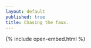 ```yaml
---
layout: default
published: true
title: Chasing the faux.
---
```

{% include open-embed.html %}

<div id="horizontal-waterfull"></div>
  
<div id="myModal" class="modal">
  <!--<span class="close">×</span>-->
  <img class="modal-content img-responsive-height center-block" id="modal-image" style="width: auto; max-width:150%"/>
  <div id="caption" style="font-weight: 600"></div>
</div>

<script>

function openModal(obj) {
    document.getElementById('myModal').style.display = 'block';
    var imgsrc = obj.getAttribute('src');
    var imgalt = obj.getAttribute('alt');
    var modal = document.getElementById('myModal');
    var modalImg = document.getElementById("modal-image");
    var captionText = document.getElementById("caption");
    modalImg.src = imgsrc;
    modalImg.alt =　imgalt;
    captionText.innerHTML = imgalt;
    modal.onclick = function(){
    modal.style.display = "none";
    }
}
</script>

<script src="./imageLayout.js"></script>
<script>
const images = [
{
  src: './image/1.jpg',
  alt: '国立新美術館｜東京',
  width: 667,
  height: 1000
}, 
{
  src: './image/2.jpg',
  alt: '美らSUNビーチ｜豊見城',
  width: 1462,
  height: 540
}, 
{
  src: './image/6.jpg',
  alt: '品川駅｜東京',
  width: 1462,
  height: 540
},  
{
  src: './image/3.jpg',
  alt: '品川シーズンテラス｜東京',
  width: 1000,
  height: 656  
},
{
  src: './image/4.jpg',
  alt: '高輪橋架道橋下区道｜東京',
  width: 667,
  height: 1000
},   
{
  src: './image/5.jpg',
  alt: '首都圏外郭放水路｜春日部',
  width: 1463,
  height: 540
},  
{
  src: './image/2019-11-04-013038.jpg',
  alt: '六本木ヒルズ｜東京',
  width: 480,
  height: 270
},
{
  src: './image/2019-11-04-033403.jpg',
  alt: '六本木ヒルズ｜東京',
  width: 480,
  height: 270
},
{
  src: './image/2019-11-04-195519.jpg',
  alt: '六本木ヒルズ｜東京',
  width: 480,
  height: 270
},
{
  src: './image/2019-10-29-014202.jpg',
  alt: '六本木ヒルズ｜東京',
  width: 480,
  height: 270
}]
const $box = document.getElementById('horizontal-waterfull')
const layout = new ImagesLayout(images, $box.clientWidth, 2)
layout.completedImages.forEach(item => {
  let $imageBox = document.createElement('div')
  $imageBox.setAttribute('class', 'image-box')
  $imageBox.style.width = item.width + 'px'
  $imageBox.style.height = item.height + 'px'
  let $imagecell = document.createElement('a')
  let $image = document.createElement('img')
  $image.setAttribute('onclick', 'openModal(this)')
  $image.setAttribute('src', item.src)
  $image.setAttribute('alt', item.alt)
  $imagecell.appendChild($image)
  $imageBox.appendChild($imagecell)
  $box.appendChild($imageBox)
})
var resizeTimer = null;
$(window).bind('resize', function () {
    if (resizeTimer) clearTimeout(resizeTimer);
    resizeTimer = setTimeout(function () {
        const $box = document.getElementById('horizontal-waterfull');
        document.getElementById('horizontal-waterfull').innerHTML = "";
        const layout = new ImagesLayout(images, $box.clientWidth, 2);
        layout.completedImages.forEach(item => {
          let $imageBox = document.createElement('div')
          $imageBox.setAttribute('class', 'image-box')
          $imageBox.style.width = item.width + 'px'
          $imageBox.style.height = item.height + 'px'
          let $imagecell = document.createElement('a')
          let $image = document.createElement('img')
          $image.setAttribute('onclick', 'openModal(this)')
          $image.setAttribute('src', item.src)
          $image.setAttribute('alt', item.alt)
          $imagecell.appendChild($image)
          $imageBox.appendChild($imagecell)
          $box.appendChild($imageBox)
        });
    }, 300);
}); 
</script>
